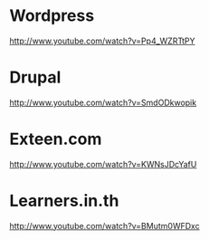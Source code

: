 # Wordpress #
http://www.youtube.com/watch?v=Pp4_WZRTtPY

# Drupal #
http://www.youtube.com/watch?v=SmdODkwopik

# Exteen.com #
http://www.youtube.com/watch?v=KWNsJDcYafU

# Learners.in.th #
http://www.youtube.com/watch?v=BMutm0WFDxc